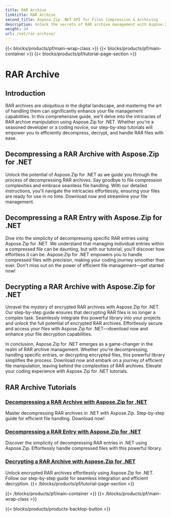 ```yaml
---
title: RAR Archive
linktitle: RAR Archive
second_title: Aspose.Zip .NET API for Files Compression & Archiving
description: Unlock the secrets of RAR archive management with Aspose.Zip for .NET! Effortlessly decompress, decrypt, and handle compressed files. Download now for efficient file handling.
weight: 24
url: /net/rar-archive/
---
```


{{< blocks/products/pf/main-wrap-class >}}
{{< blocks/products/pf/main-container >}}
{{< blocks/products/pf/tutorial-page-section >}}

# RAR Archive


## Introduction

RAR archives are ubiquitous in the digital landscape, and mastering the art of handling them can significantly enhance your file management capabilities. In this comprehensive guide, we'll delve into the intricacies of RAR archive manipulation using Aspose.Zip for .NET. Whether you're a seasoned developer or a coding novice, our step-by-step tutorials will empower you to efficiently decompress, decrypt, and handle RAR files with ease.

## Decompressing a RAR Archive with Aspose.Zip for .NET
Unlock the potential of Aspose.Zip for .NET as we guide you through the process of decompressing RAR archives. Say goodbye to file compression complexities and embrace seamless file handling. With our detailed instructions, you'll navigate the intricacies effortlessly, ensuring your files are ready for use in no time. Download now and streamline your file management.

## Decompressing a RAR Entry with Aspose.Zip for .NET
Dive into the simplicity of decompressing specific RAR entries using Aspose.Zip for .NET. We understand that managing individual entries within a compressed file can be daunting, but with our tutorial, you'll discover how effortless it can be. Aspose.Zip for .NET empowers you to handle compressed files with precision, making your coding journey smoother than ever. Don't miss out on the power of efficient file management—get started now!

## Decrypting a RAR Archive with Aspose.Zip for .NET
Unravel the mystery of encrypted RAR archives with Aspose.Zip for .NET. Our step-by-step guide ensures that decrypting RAR files is no longer a complex task. Seamlessly integrate this powerful library into your projects and unlock the full potential of encrypted RAR archives. Effortlessly secure and access your files with Aspose.Zip for .NET—download now and enhance your file decryption capabilities.

In conclusion, Aspose.Zip for .NET emerges as a game-changer in the realm of RAR archive management. Whether you're decompressing, handling specific entries, or decrypting encrypted files, this powerful library simplifies the process. Download now and embark on a journey of efficient file manipulation, leaving behind the complexities of RAR archives. Elevate your coding experience with Aspose.Zip for .NET tutorials.
## RAR Archive Tutorials
### [Decompressing a RAR Archive with Aspose.Zip for .NET](./decompress-rar-archive/)
Master decompressing RAR archives in .NET with Aspose.Zip. Step-by-step guide for efficient file handling. Download now!
### [Decompressing a RAR Entry with Aspose.Zip for .NET](./decompress-rar-entry/)
Discover the simplicity of decompressing RAR entries in .NET using Aspose.Zip. Effortlessly handle compressed files with this powerful library.
### [Decrypting a RAR Archive with Aspose.Zip for .NET](./decrypt-rar-archive/)
Unlock encrypted RAR archives effortlessly using Aspose.Zip for .NET. Follow our step-by-step guide for seamless integration and efficient decryption.
{{< /blocks/products/pf/tutorial-page-section >}}

{{< /blocks/products/pf/main-container >}}
{{< /blocks/products/pf/main-wrap-class >}}

{{< blocks/products/products-backtop-button >}}
